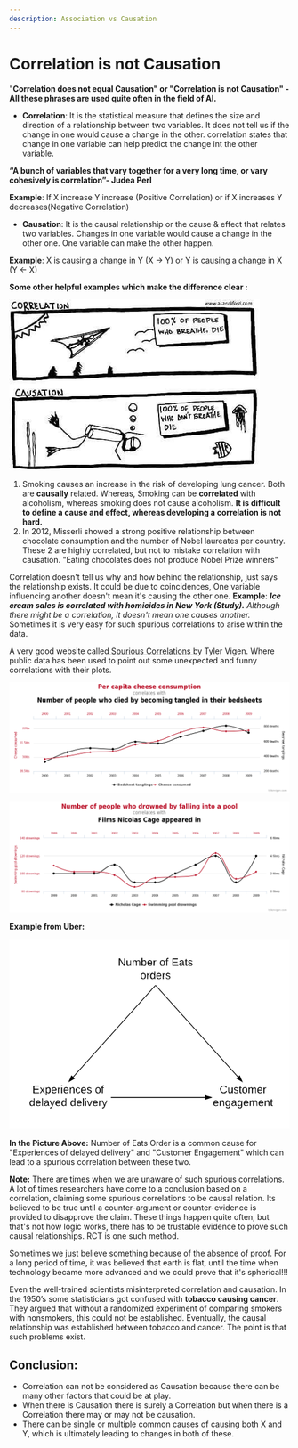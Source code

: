 ```yaml
---
description: Association vs Causation
---
```


# Correlation is not Causation

"**Correlation does not equal Causation" or "Correlation is not Causation" - All these phrases are used quite often in the field of AI.**

* **Correlation**: It is the statistical measure that defines the size and direction of a relationship between two variables. It does not tell us if the change in one would cause a change in the other. correlation states that change in one variable can help predict the change int the other variable. 

 **“**A bunch of variables that vary together for a very long time, or vary cohesively is correlation**”- Judea Perl**

**Example**: If X increase Y increase \(Positive Correlation\) or if X increases Y decreases\(Negative Correlation\)

* **Causation**: It is the causal relationship or the cause & effect that relates two variables. Changes in one variable would cause a change in the other one. One variable can make the other happen.

**Example**: X is causing a change in Y \(X -&gt; Y\) or Y is causing a change in X \(Y &lt;- X\)

**Some other helpful examples which make the difference clear :** 

![](../../.gitbook/assets/image%20%2844%29.png)

1. Smoking causes an increase in the risk of developing lung cancer. Both are **causally** related. Whereas, Smoking can be **correlated** with alcoholism, whereas smoking does not cause alcoholism. **It is difficult to define a cause and effect, whereas developing a correlation is not hard.**
2. In 2012, Misserli showed a strong positive relationship between chocolate consumption and the number of Nobel laureates per country. These 2 are highly correlated, but not to mistake correlation with causation. "Eating chocolates does not produce Nobel Prize winners"

Correlation doesn't tell us why and how behind the relationship, just says the relationship exists. It could be due to coincidences, One variable influencing another doesn't mean it's causing the other one. **Example**: _**Ice cream sales is correlated with homicides in New York \(Study\).** Although there might be a correlation, it doesn't mean one causes another._ Sometimes it is very easy for such spurious correlations to arise within the data.

A very good website called[ Spurious Correlations ](https://www.tylervigen.com/spurious-correlations)by Tyler Vigen. Where public data has been used to point out some unexpected and funny correlations with their plots. 

![](../../.gitbook/assets/image%20%2839%29.png)

![](../../.gitbook/assets/image%20%2841%29.png)

**Example from Uber:**

![](../../.gitbook/assets/image%20%284%29.png)

**In the Picture Above:** Number of Eats Order is a common cause for "Experiences of delayed delivery" and "Customer Engagement" which can lead to a spurious correlation between these two. 

**Note:** There are times when we are unaware of such spurious correlations. A lot of times researchers have come to a conclusion based on a correlation, claiming some spurious correlations to be causal relation. Its believed to be true until a counter-argument or counter-evidence is provided to disapprove the claim. These things happen quite often, but that's not how logic works, there has to be trustable evidence to prove such causal relationships. RCT is one such method.

Sometimes we just believe something because of the absence of proof. For a long period of time, it was believed that earth is flat, until the time when technology became more advanced and we could prove that it's spherical!!! 

Even the well-trained scientists misinterpreted correlation and causation. In the 1950’s some statisticians got confused with **tobacco causing cancer**. They argued that without a randomized experiment of comparing smokers with nonsmokers, this could not be established. Eventually, the causal relationship was established between tobacco and cancer. The point is that such problems exist.

## **Conclusion:**

* Correlation can not be considered as Causation because there can be many other factors that could be at play.
* When there is Causation there is surely a Correlation but when there is a Correlation there may or may not be causation.
* There can be single or multiple common causes of causing both X and Y, which is ultimately leading to changes in both of these. 

